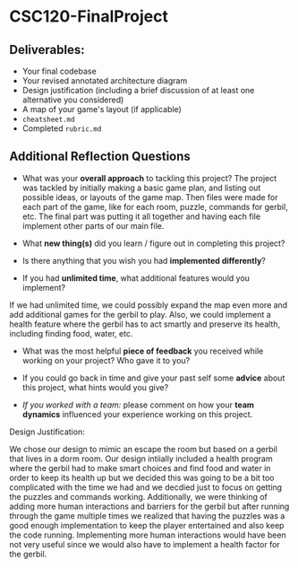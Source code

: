 # CSC120-FinalProject

## Deliverables:
 - Your final codebase
 - Your revised annotated architecture diagram
 - Design justification (including a brief discussion of at least one alternative you considered)
 - A map of your game's layout (if applicable)
 - `cheatsheet.md`
 - Completed `rubric.md`
  
## Additional Reflection Questions
 - What was your **overall approach** to tackling this project?
    The project was tackled by initially making a basic game plan, and listing out possible ideas, or layouts of the game map. Then files were made for each part of the game, like for each room, puzzle, commands for gerbil, etc. The final part was putting it all together and having each file implement other parts of our main file.  

 - What **new thing(s)** did you learn / figure out in completing this project?
    


 - Is there anything that you wish you had **implemented differently**?


 - If you had **unlimited time**, what additional features would you implement?

 If we had unlimited time, we could possibly expand the map even more and add additional games for the gerbil to play. Also, we could implement a health feature where the gerbil has to act smartly and preserve its health, including finding food, water, etc. 
 - What was the most helpful **piece of feedback** you received while working on your project? Who gave it to you?


 - If you could go back in time and give your past self some **advice** about this project, what hints would you give?

 
 - _If you worked with a team:_ please comment on how your **team dynamics** influenced your experience working on this project.


Design Justification:

We chose our design to mimic an escape the room but based on a gerbil that lives in a dorm room. Our design intiially included a health program where the gerbil had to make smart choices and find food and water in order to keep its health up but we decided this was going to be a bit too complicated with the time we had and we decdied just to focus on getting the puzzles and commands working. Additionally, we were thinking of adding more human interactions and barriers for the gerbil but after running through the game multiple times we realized that having the puzzles was a good enough implementation to keep the player entertained and also keep the code running. Implementing more human interactions would have been not very useful since we would also have to implement a health factor for the gerbil. 